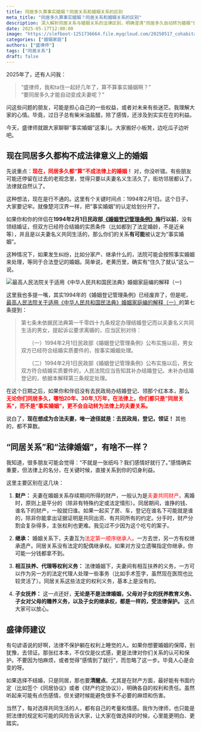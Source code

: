 ```yaml
---
title: 同居多久算事实婚姻？同居关系和婚姻关系的区别
meta_title: "同居多久算事实婚姻？同居关系和婚姻关系的区别"
description: 深入解析同居关系与婚姻关系的法律区别，明确澄清"同居多久自动转为婚姻"的误解。详细解读1994年2月1日这一关键时间节点的法律意义：此日期后，无论同居多久都不构成法律认可的事实婚姻。从财产归属、继承权利、相互扶养义务及法定代理权等多维度，剖析两种关系的法律保障差异。特别说明子女抚养权不受关系性质影响的法律保护。
date: 2025-05-17T12:00:00
image: "https://slefboot-1251736664.file.myqcloud.com/20250517_cohabitation_marriage.webp"
categories: ["婚姻家庭"]
authors: ["盛律师"]
tags: ["同居关系"]
draft: false
---
```


2025年了，还有人问我：

> “盛律师，我和ta住一起好几年了，算不算事实婚姻啊？”  
> “要同居多久才能自动变成夫妻呢？” 

问这些问题的朋友，可能是担心自己的一些权益，或者对未来有些迷茫。我理解大家的心情。毕竟，过日子总有柴米油盐醋，除了感情，还涉及到实实在在的利益。

今天，盛律师就跟大家聊聊“事实婚姻”这事儿。大家搬好小板凳，边吃瓜子边听吧。

## 现在同居多久都构不成法律意义上的婚姻

先说重点：**<span style="color: red;">现在，同居多久都“算”不成法律上的婚姻！</span>** 对，你没听错。有些朋友可能还停留在过去的老观念里，觉得只要以夫妻名义生活久了，街坊邻居都认了，法律就自然认了。

这种想法，现在是行不通的。这里有个关键时间点：1994年2月1日。这个日子，大家要记牢。就像楚河汉界一样，把“事实婚姻”的认定给划分开了。

如果你和你的伴侣在**1994年2月1日民政部[《婚姻登记管理条例》](https://law.pkulaw.com/xingzheng/d0abd98b7a413a63bdfb.html)施行以前**，没有领结婚证，但双方已经符合结婚的实质条件（比如都到了法定婚龄，不是近亲等），并且是以夫妻名义共同生活的，那么你们的关系**有可能**被认定为“事实婚姻”。

这种情况下，如果发生纠纷，比如分家产、继承什么的，法院可能会按照事实婚姻来处理，等同于合法登记的婚姻。简单说，老黄历里，确实有“住久了就认”这么一说。

![最高人民法院关于适用《中华人民共和国民法典》婚姻家庭编的解释（一)](https://slefboot-1251736664.file.myqcloud.com/20250517_cohabitation_marriage_explain1.webp)

这里我也多提一嘴，其实1994年的《婚姻登记管理条例》已经废弃了，但是呢，[最高人民法院关于适用《中华人民共和国民法典》婚姻家庭编的解释（一）](https://www.court.gov.cn/fabu/xiangqing/282071.html)的第七条提到：

> 第七条未依据民法典第一千零四十九条规定办理结婚登记而以夫妻名义共同生活的男女，提起诉讼要求离婚的，应当区别对待：
>
>　　（一）1994年2月1日民政部《婚姻登记管理条例》公布实施以前，男女双方已经符合结婚实质要件的，按事实婚姻处理。
>
>　　（二）1994年2月1日民政部《婚姻登记管理条例》公布实施以后，男女双方符合结婚实质要件的，人民法院应当告知其补办结婚登记。未补办结婚登记的，依据本解释第三条规定处理。

在这个日期之后，如果你和伴侣没有去民政局办结婚登记、领那个红本本，那么 **<span style="color: red;">无论你们同居多久，哪怕20年、30年,1万年，在法律上，你们都只是“同居关系”，而不是“事实婚姻”，更不会自动转为法律上的夫妻关系。</span>**

说白了，**现在想成为合法夫妻，唯一途径就是：去民政局，登记，领证！** 其他的，都不算数。

## “同居关系”和“法律婚姻”，有啥不一样？

我知道，很多朋友可能会觉得：“不就是一张纸吗？我们感情好就行了。”感情确实重要，但法律上的名分，在关键时候，直接关系到你的切身利益。

这里主要区别在这几块：

1. **财产：** 夫妻在婚姻关系存续期间所得的财产，一般认为是<span style="color: red;">夫妻共同财产。</span>离婚时，原则上是平分的（除非有特殊约定或法定情形）。同居期间，谁挣的钱、谁名下的财产，一般就归谁。如果一起买了房、车，登记在谁名下可能就是谁的，除非你能拿出证据证明是共同出资、有共同所有的约定。分手时，财产分割会复杂得多，主张权利也更难。我见过不少因为这个吃亏的案子。

2. **继承：** 婚姻关系下，夫妻互为<span style="color: red;">法定第一顺序继承人。</span>一方去世，另一方有权继承遗产。同居关系没有法定的配偶继承权。如果对方没立遗嘱指定你继承，你可能一分钱都拿不到。

3.  **相互扶养、代理等权利义务：** 法律婚姻下，夫妻间有相互扶养的义务，一方可以作为另一方的法定代理人处理一些事务（比如手术签字，虽然现在医院也比较灵活了）。同居关系这些法定的权利义务，基本上是没有的。

4.  **子女抚养：** 这一点还好，**无论是不是法律婚姻，父母对子女的抚养教育义务、子女对父母的赡养义务，以及子女的继承权，都是一样的，受法律保护。** 这点大家可以放心。

## 盛律师建议

有句谚语说的好啊，法律不保护躺在权利上睡觉的人。如果你想要婚姻的保障，别犹豫，去领证。那张红本本，不仅仅是仪式感，更是法律对你们关系的认可和保护。不要因为怕麻烦，或者觉得“感情到了就行”，而忽略了这一步。毕竟人心是会变的呀。

如果选择不结婚，只是同居，那也要**清醒点**。尤其是在财产方面，最好能有书面约定（比如签个《同居协议》或者《财产约定协议》），明确各自的权利和责任。虽然听起来可能有点伤感情，但关键时候能避免很多不必要的麻烦和伤害。

当然了，每对选择共同生活的人，都有自己的考量和情感。我作为律师，也只能是把法律的规定和可能的风险告诉大家，让大家在做选择的时候，心里能更明白、更踏实。